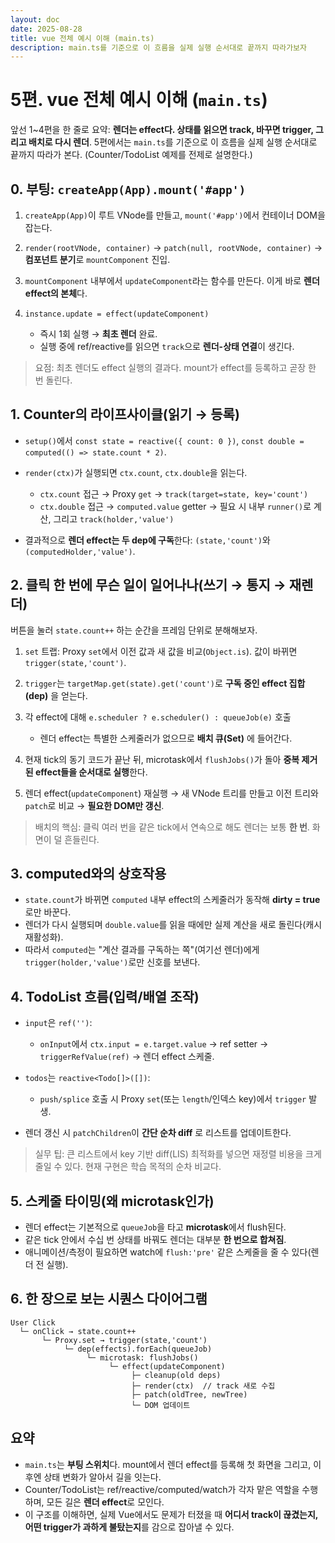 ```yaml
---
layout: doc
date: 2025-08-28
title: vue 전체 예시 이해 (main.ts)
description: main.ts를 기준으로 이 흐름을 실제 실행 순서대로 끝까지 따라가보자
---
```


# 5편. vue 전체 예시 이해 (`main.ts`)

앞선 1\~4편을 한 줄로 요약: **렌더는 effect다. 상태를 읽으면 track, 바꾸면 trigger, 그리고 배치로 다시 렌더**. 5편에서는 `main.ts`를 기준으로 이 흐름을 실제 실행 순서대로 끝까지 따라가 본다. (Counter/TodoList 예제를 전제로 설명한다.)

## 0. 부팅: `createApp(App).mount('#app')`

1. `createApp(App)`이 루트 VNode를 만들고, `mount('#app')`에서 컨테이너 DOM을 잡는다.
2. `render(rootVNode, container)` → `patch(null, rootVNode, container)` → **컴포넌트 분기**로 `mountComponent` 진입.
3. `mountComponent` 내부에서 `updateComponent`라는 함수를 만든다. 이게 바로 **렌더 effect의 본체**다.
4. `instance.update = effect(updateComponent)`

   - 즉시 1회 실행 → **최초 렌더** 완료.
   - 실행 중에 ref/reactive를 읽으면 `track`으로 **렌더-상태 연결**이 생긴다.

> 요점: 최초 렌더도 effect 실행의 결과다. mount가 effect를 등록하고 곧장 한 번 돌린다.

## 1. Counter의 라이프사이클(읽기 → 등록)

- `setup()`에서 `const state = reactive({ count: 0 })`, `const double = computed(() => state.count * 2)`.
- `render(ctx)`가 실행되면 `ctx.count`, `ctx.double`을 읽는다.

  - `ctx.count` 접근 → Proxy `get` → `track(target=state, key='count')`
  - `ctx.double` 접근 → `computed.value` getter → 필요 시 내부 `runner()`로 계산, 그리고 `track(holder,'value')`

- 결과적으로 **렌더 effect는 두 dep에 구독**한다: `(state,'count')`와 `(computedHolder,'value')`.

## 2. 클릭 한 번에 무슨 일이 일어나나(쓰기 → 통지 → 재렌더)

버튼을 눌러 `state.count++` 하는 순간을 프레임 단위로 분해해보자.

1. `set` 트랩: Proxy `set`에서 이전 값과 새 값을 비교(`Object.is`). 값이 바뀌면 `trigger(state,'count')`.
2. `trigger`는 `targetMap.get(state).get('count')`로 **구독 중인 effect 집합(dep)** 을 얻는다.
3. 각 effect에 대해 `e.scheduler ? e.scheduler() : queueJob(e)` 호출

   - 렌더 effect는 특별한 스케줄러가 없으므로 **배치 큐(Set)** 에 들어간다.

4. 현재 tick의 동기 코드가 끝난 뒤, microtask에서 `flushJobs()`가 돌아 **중복 제거된 effect들을 순서대로 실행**한다.
5. 렌더 effect(`updateComponent`) 재실행 → 새 VNode 트리를 만들고 이전 트리와 `patch`로 비교 → **필요한 DOM만 갱신**.

> 배치의 핵심: 클릭 여러 번을 같은 tick에서 연속으로 해도 렌더는 보통 **한 번**. 화면이 덜 흔들린다.

## 3. computed와의 상호작용

- `state.count`가 바뀌면 `computed` 내부 effect의 스케줄러가 동작해 **dirty = true** 로만 바꾼다.
- 렌더가 다시 실행되며 `double.value`를 읽을 때에만 실제 계산을 새로 돌린다(캐시 재활성화).
- 따라서 `computed`는 "계산 결과를 구독하는 쪽"(여기선 렌더)에게 `trigger(holder,'value')`로만 신호를 보낸다.

## 4. TodoList 흐름(입력/배열 조작)

- `input`은 `ref('')`:

  - `onInput`에서 `ctx.input = e.target.value` → ref setter → `triggerRefValue(ref)` → 렌더 effect 스케줄.

- `todos`는 `reactive<Todo[]>([])`:

  - `push/splice` 호출 시 Proxy `set`(또는 `length`/인덱스 key)에서 `trigger` 발생.

- 렌더 갱신 시 `patchChildren`이 **간단 순차 diff** 로 리스트를 업데이트한다.

> 실무 팁: 큰 리스트에서 key 기반 diff(LIS) 최적화를 넣으면 재정렬 비용을 크게 줄일 수 있다. 현재 구현은 학습 목적의 순차 비교다.

## 5. 스케줄 타이밍(왜 microtask인가)

- 렌더 effect는 기본적으로 `queueJob`을 타고 **microtask**에서 flush된다.
- 같은 tick 안에서 수십 번 상태를 바꿔도 렌더는 대부분 **한 번으로 합쳐짐**.
- 애니메이션/측정이 필요하면 watch에 `flush:'pre'` 같은 스케줄을 줄 수 있다(렌더 전 실행).

## 6. 한 장으로 보는 시퀀스 다이어그램

```
User Click
  └─ onClick → state.count++
       └─ Proxy.set → trigger(state,'count')
            └─ dep(effects).forEach(queueJob)
                 └─ microtask: flushJobs()
                      └─ effect(updateComponent)
                           ├─ cleanup(old deps)
                           ├─ render(ctx)  // track 새로 수집
                           ├─ patch(oldTree, newTree)
                           └─ DOM 업데이트
```

## 요약

- `main.ts`는 **부팅 스위치**다. mount에서 렌더 effect를 등록해 첫 화면을 그리고, 이후엔 상태 변화가 알아서 길을 잇는다.
- Counter/TodoList는 ref/reactive/computed/watch가 각자 맡은 역할을 수행하며, 모든 길은 **렌더 effect**로 모인다.
- 이 구조를 이해하면, 실제 Vue에서도 문제가 터졌을 때 **어디서 track이 끊겼는지, 어떤 trigger가 과하게 불탔는지**를 감으로 잡아낼 수 있다.
